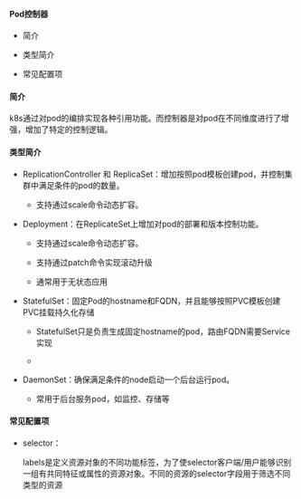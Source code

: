 #### Pod控制器

- 简介

- 类型简介

- 常见配置项

#### 简介

k8s通过对pod的编排实现各种引用功能。而控制器是对pod在不同维度进行了增强，增加了特定的控制逻辑。

#### 类型简介

- ReplicationController 和 ReplicaSet：增加按照pod模板创建pod，并控制集群中满足条件的pod的数量。
  
  - 支持通过scale命令动态扩容。

- Deployment：在ReplicateSet上增加对pod的部署和版本控制功能。
  
  - 支持通过scale命令动态扩容。
  
  - 支持通过patch命令实现滚动升级
  
  - 通常用于无状态应用

- StatefulSet：固定Pod的hostname和FQDN，并且能够按照PVC模板创建PVC挂载持久化存储
  
  - StatefulSet只是负责生成固定hostname的pod，路由FQDN需要Service实现
  
  - 

- DaemonSet：确保满足条件的node启动一个后台运行pod。
  
  - 常用于后台服务pod，如监控、存储等

#### 常见配置项

- selector：
  
  labels是定义资源对象的不同功能标签，为了使selector客户端/用户能够识别一组有共同特征或属性的资源对象。不同的资源的selector字段用于筛选不同类型的资源
